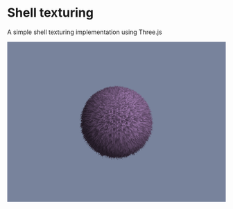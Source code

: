 # Shell texturing
A simple shell texturing implementation using Three.js 

![Shell texture fur ball](/docs/shell-texture.png)